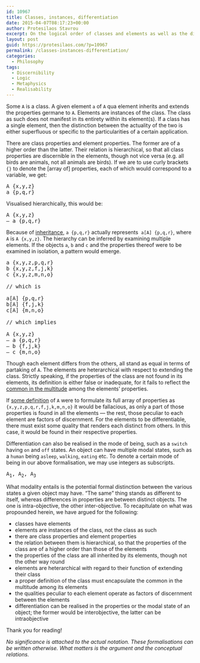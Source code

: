 ```yaml
---
id: 10967
title: Classes, instances, differentiation
date: 2015-04-07T08:17:23+00:00
author: Protesilaos Stavrou
excerpt: On the logical order of classes and elements as well as the differentiation of instances.
layout: post
guid: https://protesilaos.com/?p=10967
permalink: /classes-instances-differentiation/
categories:
  - Philosophy
tags:
  - Discernibility
  - Logic
  - Metaphysics
  - Realisability
---
```

Some `A` is a class. A given element `a` of `A` qua element inherits and extends the properties germane to `A`. Elements are instances of the class. The class as such does not manifest in its entirety within its element(s). If a class has a single element, then the distinction between the actuality of the two is either superfluous or specific to the particularities of a certain application.

There are class properties and element properties. The former are of a higher order than the latter. Their relation is hierarchical, so that all class properties are discernible in the elements, though not vice versa (e.g. all birds are animals, not all animals are birds). If we are to use curly brackets `{}` to denote the [array of] properties, each of which would correspond to a variable, we get:

<pre>A {x,y,z}
a {p,q,r}</pre>

Visualised hierarchically, this would be:

<pre>A {x,y,z}
— a {p,q,r}</pre>

Because of [inheritance](https://protesilaos.com/set-inheritance/), `a {p,q,r}` actually represents  `a[A] {p,q,r}`, where `A` is `A {x,y,z}`. The hierarchy can be inferred by examining multiple elements. If the objects `a`, `b` and `c` and the properties thereof were to be examined in isolation, a pattern would emerge.

<pre>a {x,y,z,p,q,r}
b {x,y,z,f,j,k}
c {x,y,z,m,n,o}

// which is

a[A] {p,q,r}
b[A] {f,j,k}
c[A] {m,n,o}

// which implies

A {x,y,z}
— a {p,q,r}
— b {f,j,k}
— c {m,n,o}</pre>

Though each element differs from the others, all stand as equal in terms of partaking of `A`. The elements are heterarchical with respect to extending the class. Strictly speaking, if the properties of the class are not found in its elements, its definition is either false or inadequate, for it fails to reflect the [common in the multitude](https://protesilaos.com/common-multitude/) among the elements&#8217; properties.

If [some definition](https://protesilaos.com/definitions/) of `A` were to formulate its full array of properties as `{x,y,z,p,q,r,f,j,k,m,n,o}` it would be fallacious, as only a part of those properties is found in all the elements — the rest, those peculiar to each element are factors of discernment. For the elements to be differentiable, there must exist some quality that renders each distinct from others. In this case, it would be found in their respective properties.

Differentiation can also be realised in the mode of being, such as a `switch` having `on` and `off` states. An object can have multiple modal states, such as a `human` being `asleep`, `walking`, `eating` etc. To denote a certain mode of being in our above formalisation, we may use integers as subscripts.

<pre>A<sub>1</sub>, A<sub>2</sub>, A<sub>3
</sub></pre>

What modality entails is the potential formal distinction between the various states a given object may have. &#8220;The same&#8221; thing stands as different to itself, whereas differences in properties are between distinct objects. The one is intra-objective, the other inter-objective. To recapitulate on what was propounded herein, we have argued for the following:

  * classes have elements
  * elements are instances of the class, not the class as such
  * there are class properties and element properties
  * the relation between them is hierarchical, so that the properties of the class are of a higher order than those of the elements
  * the properties of the class are all inherited by its elements, though not the other way round
  * elements are heterarchical with regard to their function of extending their class
  * a proper definition of the class must encapsulate the common in the multitude among its elements
  * the qualities peculiar to each element operate as factors of discernment between the elements
  * differentiation can be realised in the properties or the modal state of an object; the former would be interobjective, the latter can be intraobjective

Thank you for reading!

_No significance is attached to the actual notation. These formalisations can be written otherwise. What matters is the argument and the conceptual relations._